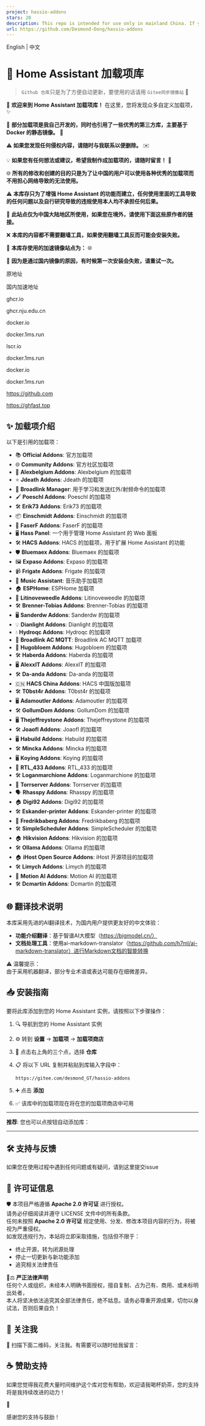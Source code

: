 ```yaml
---
project: hassio-addons
stars: 28
description: This repo is intended for use only in mainland China. If you are outside the mainland, please use the links from the original authors below.
url: https://github.com/Desmond-Dong/hassio-addons
---
```


English | 中文

🔔 Home Assistant 加载项库
======================

> `Github 仓库`只是为了方便自动更新，要使用的话请用 `Gitee同步镜像站` 🚀

🎉 **欢迎来到 Home Assistant 加载项库！** 在这里，您将发现众多自定义加载项，✨

🔧 **部分加载项是我自己开发的，同时也引用了一些优秀的第三方库，主要基于 Docker 的静态镜像。** 🐳

⚠️ **如果您发现任何侵权内容，请随时与我联系以便删除。** ✉️

💡 **如果您有任何想法或建议，希望我制作成加载项的，请随时留言！** 💬

🌐 **所有的修改和创建的目的只是为了让中国的用户可以使用各种优秀的加载项而不用担心网络导致的无法使用。**

⚠️ **本库存只为了增强 Home Assistant 的功能而建立，任何使用里面的工具导致的任何问题以及自行研究导致的违规使用本人均不承担任何后果。**

📍 **此站点仅为中国大陆地区所使用，如果您在境外，请使用下面这些原作者的链接。**

❌ **本库的内容都不需要翻墙工具，如果使用翻墙工具反而可能会安装失败。**

🚀 **本库存使用的加速镜像站点为：** 🌐

🔄 **因为是通过国内镜像的原因，有时候第一次安装会失败，请重试一次。**

原地址

国内加速地址

ghcr.io

ghcr.nju.edu.cn

docker.io

docker.1ms.run

lscr.io

docker.1ms.run

docker.io

docker.1ms.run

https://github.com

https://ghfast.top

✨ 加载项介绍
-------

以下是引用的加载项：

-   📚 **Official Addons**: 官方加载项
-   🌐 **Community Addons**: 官方社区加载项
-   🎨 **Alexbelgium Addons**: Alexbelgium 的加载项
-   ⭐ **Jdeath Addons**: Jdeath 的加载项
-   📡 **Broadlink Manager**: 用于学习和发送红外/射频命令的加载项
-   🖌️ **Poeschl Addons**: Poeschl 的加载项
-   🛠️ **Erik73 Addons**: Erik73 的加载项
-   📦 **Einschmidt Addons**: Einschmidt 的加载项
-   🚀 **FaserF Addons**: FaserF 的加载项
-   🖥️ **Hass Panel**: 一个用于管理 Home Assistant 的 Web 面板
-   🛠️ **HACS Addons**: HACS 的加载项，用于扩展 Home Assistant 的功能
-   🛡️ **Bluemaex Addons**: Bluemaex 的加载项
-   🖼️ **Expaso Addons**: Expaso 的加载项
-   📹 **Frigate Addons**: Frigate 的加载项
-   🎵 **Music Assistant**: 音乐助手加载项
-   🏠 **ESPHome**: ESPHome 加载项
-   🐝 **Litinoveweedle Addons**: Litinoveweedle 的加载项
-   🛠️ **Brenner-Tobias Addons**: Brenner-Tobias 的加载项
-   🖥️ **Sanderdw Addons**: Sanderdw 的加载项
-   💡 **Dianlight Addons**: Dianlight 的加载项
-   💧 **Hydroqc Addons**: Hydroqc 的加载项
-   📶 **Broadlink AC MQTT**: Broadlink AC MQTT 加载项
-   🏡 **Hugobloem Addons**: Hugobloem 的加载项
-   🛠️ **Haberda Addons**: Haberda 的加载项
-   🖥️ **AlexxIT Addons**: AlexxIT 的加载项
-   🛠️ **Da-anda Addons**: Da-anda 的加载项
-   🇨🇳 **HACS China Addons**: HACS 中国版加载项
-   🛠️ **T0bst4r Addons**: T0bst4r 的加载项
-   🖥️ **Adamoutler Addons**: Adamoutler 的加载项
-   🛠️ **GollumDom Addons**: GollumDom 的加载项
-   🖥️ **Thejeffreystone Addons**: Thejeffreystone 的加载项
-   🛠️ **Joaofl Addons**: Joaofl 的加载项
-   🖥️ **Habuild Addons**: Habuild 的加载项
-   🛠️ **Mincka Addons**: Mincka 的加载项
-   🖥️ **Koying Addons**: Koying 的加载项
-   📡 **RTL\_433 Addons**: RTL\_433 的加载项
-   🛠️ **Loganmarchione Addons**: Loganmarchione 的加载项
-   🚀 **Torrserver Addons**: Torrserver 的加载项
-   🗣️ **Rhasspy Addons**: Rhasspy 的加载项
-   🏠 **Digi92 Addons**: Digi92 的加载项
-   🛠️ **Eskander-printer Addons**: Eskander-printer 的加载项
-   🎵 **Fredrikbaberg Addons**: Fredrikbaberg 的加载项
-   🛠️ **SimpleScheduler Addons**: SimpleScheduler 的加载项
-   🏠 **Hikvision Addons**: Hikvision 的加载项
-   🛠️ **Ollama Addons**: Ollama 的加载项
-   🏠 **iHost Open Source Addons**: iHost 开源项目的加载项
-   🛠️ **Limych Addons**: Limych 的加载项
-   🤖 **Motion AI Addons**: Motion AI 的加载项
-   🛠️ **Dcmartin Addons**: Dcmartin 的加载项

🌐 翻译技术说明
---------

本库采用先进的AI翻译技术，为国内用户提供更友好的中文体验：

-   **功能介绍翻译**：基于智谱AI大模型（https://bigmodel.cn/）
-   **文档处理工具**：使用ai-markdown-translator（https://github.com/h7ml/ai-markdown-translator）进行Markdown文档的智能转换

⚠️ 温馨提示：  
由于采用机器翻译，部分专业术语或表达可能存在细微差异。

📥 安装指南
-------

要将此库添加到您的 Home Assistant 实例，请按照以下步骤操作：

1.  🔍 导航到您的 Home Assistant 实例
2.  ⚙️ 转到 **设置** -> **加载项** -> **加载项商店**
3.  📂 点击右上角的三个点，选择 **仓库**
4.  📋 将以下 URL 复制并粘贴到库输入字段中：
    
    ```
    https://gitee.com/desmond_GT/hassio-addons
    ```
    
5.  ➕ 点击 **添加**
6.  ✅ 该库中的加载项现在将在您的加载项商店中可用

* * *

**推荐**: 您也可以点按钮自动添加库：

* * *

🛠️ 支持与反馈
---------

如果您在使用过程中遇到任何问题或有疑问，请到这里提交issue

📜 许可证信息
--------

🛡️ 本项目严格遵循 **Apache 2.0 许可证** 进行授权。  
请务必仔细阅读并遵守 LICENSE 文件中的所有条款。  
任何未按照 **Apache 2.0 许可证** 规定使用、分发、修改本项目内容的行为，将被视为严重侵权。  
如发现违规行为，本站将立即采取措施，包括但不限于：

-   终止开源，转为闭源处理
-   停止一切更新与新功能添加
-   追究相关法律责任

🚫⚖️ **严正法律声明**  
任何个人或组织，未经本人明确书面授权，擅自复制、占为己有、商用、或未标明出处者，  
本人将坚决依法追究其全部法律责任，绝不姑息。请务必尊重开源成果，切勿以身试法，否则后果自负！

📱 关注我
------

📲 扫描下面二维码，关注我。有需要可以随时给我留言：

☕ 赞助支持
------

如果您觉得我花费大量时间维护这个库对您有帮助，欢迎请我喝杯奶茶，您的支持将是我持续改进的动力！

💖

感谢您的支持与鼓励！

